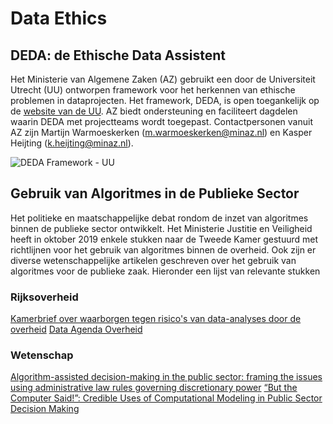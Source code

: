 # Data Ethics

## DEDA: de Ethische Data Assistent
Het Ministerie van Algemene Zaken (AZ) gebruikt een door de Universiteit Utrecht (UU) ontworpen framework voor het herkennen van ethische problemen in dataprojecten. Het framework, DEDA, is open toegankelijk op de [website van de UU](https://dataschool.nl/deda/). AZ biedt ondersteuning en faciliteert dagdelen waarin DEDA met projectteams wordt toegepast. Contactpersonen vanuit AZ zijn Martijn Warmoeskerken (m.warmoeskerken@minaz.nl) en Kasper Heijting (k.heijting@minaz.nl).

![DEDA Framework - UU](https://dataschool.nl/wp-content/uploads/sites/272/2018/12/DEDA-NL-OKT2018-1600x1132.png)

## Gebruik van Algoritmes in de Publieke Sector
Het politieke en maatschappelijke debat rondom de inzet van algoritmes binnen de publieke sector ontwikkelt. Het Ministerie Justitie en Veiligheid heeft in oktober 2019 enkele stukken naar de Tweede Kamer gestuurd met richtlijnen voor het gebruik van algoritmes binnen de overheid. Ook zijn er diverse wetenschappelijke artikelen geschreven over het gebruik van algoritmes voor de publieke zaak. Hieronder een lijst van relevante stukken

### Rijksoverheid
[Kamerbrief over waarborgen tegen risico's van data-analyses door de overheid](https://www.rijksoverheid.nl/documenten/kamerstukken/2019/10/08/tk-waarborgen-tegen-risico-s-van-data-analyses-door-de-overheid)
[Data Agenda Overheid](https://zoek.officielebekendmakingen.nl/blg-876545.pdf)

### Wetenschap
[Algorithm-assisted decision-making in the public sector: framing the issues using administrative law rules governing discretionary power](https://royalsocietypublishing.org/doi/pdf/10.1098/rsta.2017.0359)
[“But the Computer Said!”: Credible Uses of Computational Modeling in Public Sector Decision Making](https://journals.sagepub.com/doi/pdf/10.1177/089443930101900105)
